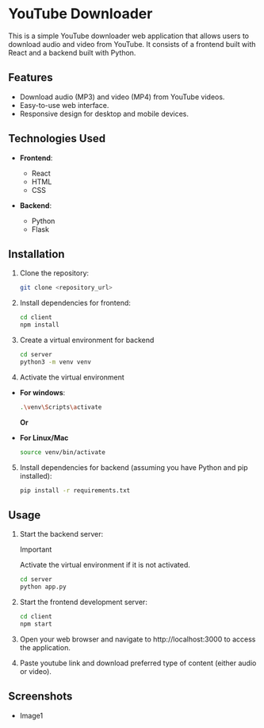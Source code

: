 # YouTube Downloader

This is a simple YouTube downloader web application that allows users to download audio and video from YouTube. It consists of a frontend built with React and a backend built with Python.

## Features

- Download audio (MP3) and video (MP4) from YouTube videos.
- Easy-to-use web interface.
- Responsive design for desktop and mobile devices.

## Technologies Used

- **Frontend**:
  - React
  - HTML
  - CSS

- **Backend**:
  - Python
  - Flask

## Installation

1. Clone the repository:

   ```bash
   git clone <repository_url>
   ```

2. Install dependencies for frontend:

   ```bash
   cd client
   npm install
   ```
3. Create a virtual environment for backend

   ```bash
   cd server
   python3 -m venv venv
   ```

4. Activate the virtual environment

- **For windows**:
   ```bash
   .\venv\Scripts\activate
   ```

  **Or**

- **For Linux/Mac**
   ```bash
   source venv/bin/activate
   ```



5. Install dependencies for backend (assuming you have Python and pip installed):

   ```bash
   pip install -r requirements.txt
   ```

## Usage

1. Start the backend server:
   > [!IMPORTANT]
   >  Activate the virtual environment if it is not activated.

   ```bash
   cd server
   python app.py
   ```

2. Start the frontend development server:
    ```bash
    cd client
    npm start
    ```

3. Open your web browser and navigate to http://localhost:3000 to access the application.

4. Paste youtube link and download preferred type of content (either audio or video). 

## Screenshots

   - Image1 

<!-- ## Notice -->

   


